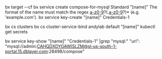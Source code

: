 bx target --cf
bx service create compose-for-mysql Standard "[name]"
The format of the name must match the regex [a-z0-9]([-a-z0-9]*[a-z0-9])?(\.[a-z0-9]([-a-z0-9]*[a-z0-9])?)* (e.g. 'example.com').
bx service key-create "[name]" Credentials-1

bx cs clusters
bx cs cluster-service-bind andylab default "[name]"
kubectl get secrets

bx service key-show "[name]" "Credentials-1" |grep "mysql:"
"uri": "mysql://admin:CAHQDXDYGAWISLZM@sl-us-south-1-portal.15.dblayer.com:28498/compose"
